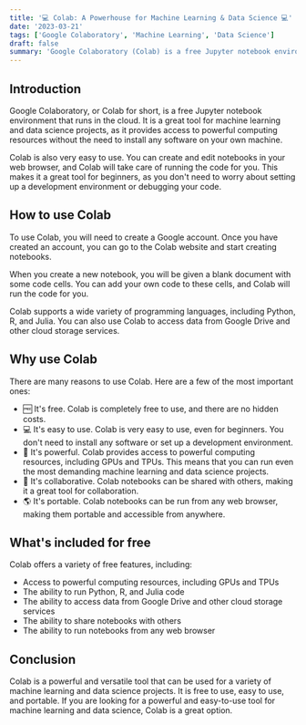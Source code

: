 ```yaml
---
title: '💻 Colab: A Powerhouse for Machine Learning & Data Science 💻'
date: '2023-03-21'
tags: ['Google Colaboratory', 'Machine Learning', 'Data Science']
draft: false
summary: 'Google Colaboratory (Colab) is a free Jupyter notebook environment that provides access to powerful computing resources for machine learning and data science projects.'
---
```


## Introduction

Google Colaboratory, or Colab for short, is a free Jupyter notebook environment that runs in the cloud. It is a great tool for machine learning and data science projects, as it provides access to powerful computing resources without the need to install any software on your own machine.

Colab is also very easy to use. You can create and edit notebooks in your web browser, and Colab will take care of running the code for you. This makes it a great tool for beginners, as you don't need to worry about setting up a development environment or debugging your code.

## How to use Colab

To use Colab, you will need to create a Google account. Once you have created an account, you can go to the Colab website and start creating notebooks.

When you create a new notebook, you will be given a blank document with some code cells. You can add your own code to these cells, and Colab will run the code for you.

Colab supports a wide variety of programming languages, including Python, R, and Julia. You can also use Colab to access data from Google Drive and other cloud storage services.

## Why use Colab

There are many reasons to use Colab. Here are a few of the most important ones:

* 🆓 It's free. Colab is completely free to use, and there are no hidden costs.
* 💻 It's easy to use. Colab is very easy to use, even for beginners. You don't need to install any software or set up a development environment.
* 🚀 It's powerful. Colab provides access to powerful computing resources, including GPUs and TPUs. This means that you can run even the most demanding machine learning and data science projects.
* 🤝 It's collaborative. Colab notebooks can be shared with others, making it a great tool for collaboration.
* 🌎 It's portable. Colab notebooks can be run from any web browser, making them portable and accessible from anywhere.

## What's included for free

Colab offers a variety of free features, including:

* Access to powerful computing resources, including GPUs and TPUs
* The ability to run Python, R, and Julia code
* The ability to access data from Google Drive and other cloud storage services
* The ability to share notebooks with others
* The ability to run notebooks from any web browser

## Conclusion

Colab is a powerful and versatile tool that can be used for a variety of machine learning and data science projects. It is free to use, easy to use, and portable. If you are looking for a powerful and easy-to-use tool for machine learning and data science, Colab is a great option.
